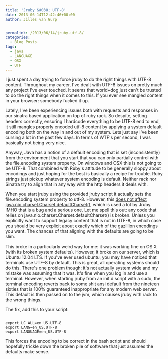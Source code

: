 ```yaml
---
title: 'Jruby &#038; UTF-8'
date: 2013-06-14T12:42:46+00:00
author: Jilles van Gurp


permalink: /2013/06/14/jruby-utf-8/
categories:
  - Blog Posts
tags:
  - java
  - LANGUAGE
  - OSX
  - UTF
---
```

I just spent a day trying to force jruby to do the right things with UTF-8 content. Throughout my career, I've dealt with UTF-8 issues on pretty much any project I've ever touched. It seems that world+dog just can't be trusted to do the right things when it comes to this. If you ever see mangled content in your browser: somebody fucked it up.

Lately, I've been experiencing issues both with requests and responses in our sinatra based application on top of ruby rack. So despite, setting headers correctly, ensuring I hardcode everything to be UTF-8 end to end, it still mangles properly encoded utf-8 content by applying a system default encoding both on the way in and out of my system. Lets just say I've been cursing a lot in the past few days. In terms of WTF's per second, I was basically not being very nice.

Anyway, Java has a notion of a default encoding that is set (inconsistently) from the environment that you start that you can only partially control with the file.encoding system property. On windows and OSX this is not going to be UTF-8. That combined with Ruby's attitude to be generally sloppy about encodings and just hoping for the best is basically a recipe for trouble. Ruby strings just pickup whatever system encoding is default. Neither rack nor Sinatra try to align that in any way with the http headers it deals with. 

When you start jruby using the provided jruby script it actually sets the file.encoding system property to utf-8. However, this [does not affect java.nio.charset.Charset.defaultCharset()](http://blog.rayapps.com/2013/03/11/7-things-that-can-go-wrong-with-ruby-19-string-encodings/), which is used a lot by Jruby. IMHO that is a bug and a serious one. Let me spell this out: any code that relies on java.nio.charset.Charset.defaultCharset() is broken. Unless you explicitly want to support legacy content that is not in UTF-8, in which case you should be very explicit about exactly which of the gazillion encodings you want. The chances of that aligning with the defaults are going to be slim.

This broke in a particularly weird way for me: it was working fine on OS X (with its broken system defaults). However, it broke on our server, which is Ubuntu 12.04 LTS. If you've ever used ubuntu, you may have noticed that terminals use UTF-8 by default. This is great, all operating systems should do this. There's one problem though: it's not actually system wide and my mistake was assuming that it was. It's fine when you log in and use a terminal. However, when starting jruby from an init.d script with a sudo, the terminal encoding reverts back to some shit ansi default from the nineteen sixties that is 100% guaranteed inappropriate for any modern web server. This default is then passed on to the jvm, which causes jruby with rack to the wrong things. 

The fix, add this to your script:

```

export LC_ALL=en_US.UTF-8
export LANG=en_US.UTF-8
export LANGUAGE=en_US.UTF-8

```

This forces the encoding to be correct in the bash script and should hopefully trickle down the broken pile of software that just assumes the defaults make sense.

